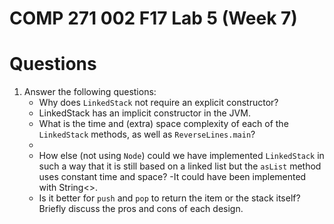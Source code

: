 # COMP 271 002 F17 Lab 5 (Week 7)

# Questions


1. Answer the following questions:
   - Why does `LinkedStack` not require an explicit constructor?
   - LinkedStack has an implicit constructor in the JVM. 
   - What is the time and (extra) space complexity of each of the `LinkedStack` methods, as well as `ReverseLines.main`?
   -
   - How else (not using `Node`) could we have implemented `LinkedStack` in such a way that it is still based on a linked list but the `asList` method uses constant time and space?
   -It could have been implemented with String<>.
   - Is it better for `push` and `pop` to return the item or the stack itself? Briefly discuss the pros and cons of each design.

